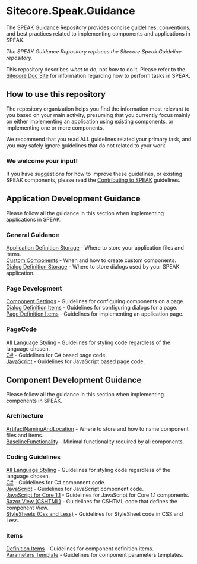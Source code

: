 # Sitecore.Speak.Guidance #

The SPEAK Guidance Repository provides concise guidelines, conventions, and best practices related to implementing components and applications in SPEAK.  

*The SPEAK Guidance Repository replaces the Sitecore.Speak.Guideline repository.*

This repository describes *what* to do, not *how* to do it.  Please refer to the [Sitecore Doc Site](https://doc.sitecore.net/products/speak) for information regarding how to perform tasks in SPEAK. 

## How to use this repository

The repository organization helps you find the information most relevant to you based on your main activity, presuming that you currently focus mainly on either implementing an application using existing components, or implementing one or more components.

We recommend that you read ALL guidelines related your primary task, and you may safely ignore guidelines that do not related to your work.

### We welcome your input! 

If you have suggestions for how to improve these guidelines, or existing SPEAK components, please read the [Contributing to SPEAK](./Contributing%20to%20SPEAK/ProposingGuidance.md) guidelines.

## Application Development Guidance

Please follow all the guidance in this section when implementing applications in SPEAK.

### General Guidance

[Application Definition Storage](./Application%20Development/General%20Guidelines/ApplicationDefinitionStorage.md) - Where to store your application files and items.  
[Custom Components](./Application%20Development/General%20Guidelines/CustomComponents.md) - When and how to create custom components.  
[Dialog Definition Storage](./Application%20Development/General%20Guidelines/DialogDefinitionStorage.md) - Where to store dialogs used by your SPEAK application.

### Page Development

[Component Settings](./Application%20Development/Page%20Development/ComponentSettings.md) - Guidelines for configuring components on a page.  
[Dialog Definition Items](./Application%20Development/Page%20Development/DialogDefinitionItems.md) - Guidelines for configuring dialogs for a page.  
[Page Definition Items](./Application%20Development/Page%20Development/PageDefinitionItems.md) - Guidelines for implementing an application page.  

### PageCode

[All Language Styling](./Application%20Development/PageCode/AllLanguageStyling.md) - Guidelines for styling code regardless of the language chosen.  
[C#](./Application%20Development/PageCode/CSharp.md) - Guidelines for C# based page code.  
[JavaScript](./Application%20Development/PageCode/JavaScript.md) - Guidelines for JavaScript based page code.  

## Component Development Guidance

Please follow all the guidance in this section when implementing components in SPEAK.

### Architecture

[ArtifactNamingAndLocation](./Component%20Development/Architecture/ArtifactNamingAndLocation.md) - Where to store and how to name component files and items.  
[BaselineFunctionality](./Component%20Development/Architecture/BaselineFunctionality.md) - Minimal functionality required by all components.  

### Coding Guidelines

[All Language Styling](./Component%20Development/Coding%20Guidelines/AllLanguageStyling.md) - Guidelines for styling code regardless of the language chosen.  
[C#](./Component%20Development/Coding%20Guidelines/CSharp.md) - Guidelines for C# component code.  
[JavaScript](./Component%20Development/Coding%20Guidelines/JavaScript.md) - Guidelines for JavaScript component code.  
[JavaScript for Core 1.1](./Component%20Development/Coding%20Guidelines/JavaScriptCore1.1.md) - Guidelines for JavaScript for Core 1.1 components.  
[Razor View (CSHTML)](./Component%20Development/Coding%20Guidelines/RazorViewCSHTML.md) - Guidelines for CSHTML code that defines the component View.  
[StyleSheets (Css and Less)](./Component%20Development/Coding%20Guidelines/StyleSheetCssLess.md) - Guidelines for StyleSheet code in CSS and Less.  

### Items

[Definition Items](./Component%20Development/Items/DefinitionItems.md) - Guidelines for component definition items.  
[Parameters Template](./Component%20Development/Items/ParametersTemplate.md) - Guidelines for component parameters templates.
